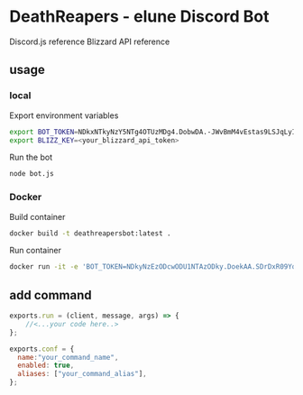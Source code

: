 # DeathReapers - elune Discord Bot

Discord.js reference
Blizzard API reference

## usage

### local

Export environment variables
```bash
export BOT_TOKEN=NDkxNTkyNzY5NTg4OTUzMDg4.DobwDA.-JWvBmM4vEstas9LSJqLyIrhLbQ
export BLIZZ_KEY=<your_blizzard_api_token>
```

Run the bot
```bash
node bot.js
```

### Docker

Build container 
```bash
docker build -t deathreapersbot:latest .
```

Run container
```bash
docker run -it -e 'BOT_TOKEN=NDkyNzEzODcwODU1NTAzODky.DoekAA.SDrDxR09YqX5vrXFohO2oYztx9Q' -e 'BLIZZ_KEY=<your_blizzard_api_token>' deathreapersbot:latest"
```

## add command
```javascript
exports.run = (client, message, args) => {
    //<...your code here..>
};

exports.conf = {
  name:"your_command_name",
  enabled: true,
  aliases: ["your_command_alias"],
};

```